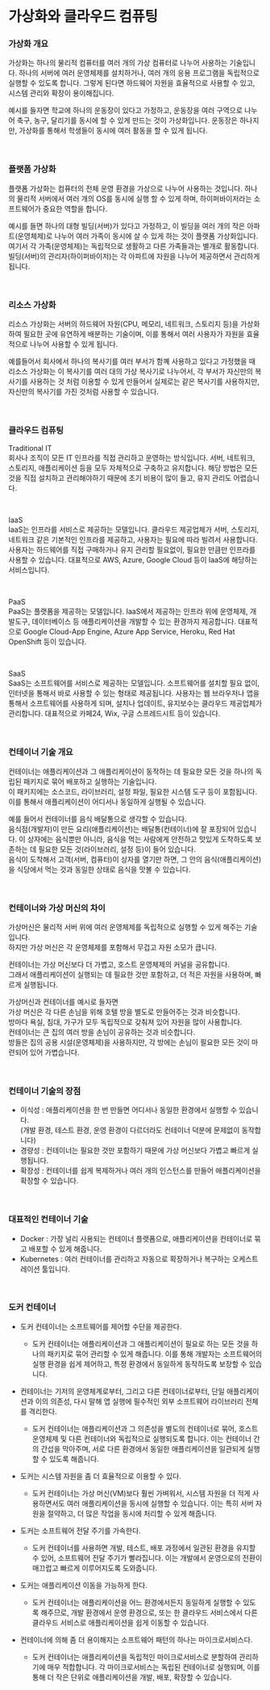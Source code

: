 # 가상화와 클라우드 컴퓨팅
### 가상화 개요
가상화는 하나의 물리적 컴퓨터를 여러 개의 가상 컴퓨터로 나누어 사용하는 기술입니다.
하나의 서버에 여러 운영체제를 설치하거나, 여러 개의 응용 프로그램을 독립적으로 실행할 수 있도록 합니다.
그렇게 된다면 하드웨어 자원을 효율적으로 사용할 수 있고, 시스템 관리와 확장이 용이해집니다.

예시를 들자면 학교에 하나의 운동장이 있다고 가정하고, 운동장을 여러 구역으로 나누어 축구, 농구, 달리기를 동시에 할 수 있게 만드는 것이 가상화입니다.
운동장은 하나지만, 가상화를 통해서 학생들이 동시에 여러 활동을 할 수 있게 됩니다.

<br/>

### 플랫폼 가상화
플랫폼 가상화는 컴퓨터의 전체 운영 환경을 가상으로 나누어 사용하는 것입니다.
하나의 물리적 서버에서 여러 개의 OS를 동시에 실행 할 수 있게 하며, 하이퍼바이저라는 소프트웨어가 중요한 역할을 합니다.

예시를 들면 하나의 대형 빌딩(서버)가 있다고 가정하고, 이 빌딩을 여러 개의 작은 아파트(운영체제)로 나누어 여러 가족이 동시에 살 수 있게 하는 것이 플랫폼 가상화입니다.
여기서 각 가족(운영체제)는 독립적으로 생활하고 다른 가족들과는 별개로 활동합니다.
빌딩(서버)의 관리자(하이퍼바이저)는 각 아파트에 자원을 나누어 제공하면서 관리하게 됩니다.

<br />

### 리소스 가상화
리소스 가상화는 서버의 하드웨어 자원(CPU, 메모리, 네트워크, 스토리지 등)을 가상화하여 필요한 곳에 유연하게 배분하는 기술이며, 이를 통해서 여러 사용자가 자원을 효율적으로 나누어 사용할 수 있게 됩니다.

예를들어서 회사에서 하나의 복사기를 여러 부서가 함꼐 사용하고 있다고 가정했을 때
리소스 가상화는 이 복사기를 여러 대의 가상 복사기로 나누어서, 각 부서가 자신만의 복사기를 사용하는 것 처럼 이용할 수 있게 만들어서 실제로는 같은 복사기를 사용하지만, 자신만의 복사기를 가진 것처럼 사용할 수 있습니다.

<br />

### 클라우드 컴퓨팅

Traditional IT  
회사나 조직이 모든 IT 인프라를 직접 관리하고 운영하는 방식입니다.
서버, 네트워크, 스토리지, 애플리케이션 등을 모두 자체적으로 구축하고 유지합니다.
해당 방법은 모든 것을 직접 설치하고 관리해야하기 때문에 초기 비용이 많이 들고, 유지 관리도 어렵습니다.

<br />

IaaS  
IaaS는 인프라를 서비스로 제공하는 모델입니다.
클라우드 제공업체가 서버, 스토리지, 네트워크 같은 기본적인 인프라를 제공하고, 사용자는 필요에 따라 빌려서 사용합니다.
사용자는 하드웨어를 직접 구매하거나 유지 관리할 필요없이, 필요한 만큼만 인프라를 사용할 수 있습니다.
대표적으로 AWS, Azure, Google Cloud 등이 IaaS에 해당하는 서비스입니다.

<br />

PaaS  
PaaS는 플랫폼을 제공하는 모델입니다.
IaaS에서 제공하는 인프라 위에 운영체제, 개발도구, 데이터베이스 등 애플리케이션을 개발할 수 있는 환경까지 제공합니다.
대표적으로 Google Cloud-App Engine, Azure App Service, Heroku, Red Hat OpenShift 등이 있습니다.

<br />

SaaS  
SaaS는 소프트웨어를 서비스로 제공하는 모델입니다.
소프트웨어를 설치할 필요 없이, 인터넷을 통해서 바로 사용할 수 있는 형태로 제공됩니다.
사용자는 웹 브라우저나 앱을 통해서 소프트웨어를 사용하게 되며, 설치나 업데이트, 유지보수는 클라우드 제공업체가 관리합니다.
대표적으로 카페24, Wix, 구글 스프레드시트 등이 있습니다.

<br />

### 컨테이너 기술 개요
컨테이너는 애플리케이션과 그 애플리케이션이 동작하는 데 필요한 모든 것을 하나의 독립된 패키지로 묶어 배포하고 실행하는 기술입니다.  
이 패키지에는 소스코드, 라이브러리, 설정 파일, 필요한 시스템 도구 등이 포함됩니다.  
이를 통해서 애플리케이션이 어디서나 동일하게 실행될 수 있습니다.

예를 들어서 컨테이너를 음식 배달통으로 생각할 수 있습니다.  
음식점(개발자)이 만든 요리(애플리케이션)는 배달통(컨테이너)에 잘 포장되어 있습니다.
이 상자에는 음식뿐만 아니라, 음식을 먹는 사람에게 안전하고 맛있게 도착하도록 보존하는 데 필요한 모든 것(라이브러리, 설정 등)이 들어 있습니다.  
음식이 도착해서 고객(서버, 컴퓨터)이 상자를 열기만 하면, 그 안의 음식(애플리케이션)을 식당에서 먹는 것과 동일한 상태로 음식을 맛볼 수 있습니다.

<br />

### 컨테이너와 가상 머신의 차이
가상머신은 물리적 서버 위에 여러 운영체제를 독립적으로 실행할 수 있게 해주는 기술입니다.  
하지만 가상 머신은 각 운영체제를 포함해서 무겁고 자원 소모가 큽니다.
  
컨테이너는 가상 머신보다 더 가볍고, 호스트 운영체제의 커널을 공유합니다.  
그래서 애플리케이션이 실행되는 데 필요한 것만 포함하고, 더 적은 자원을 사용하며, 빠르게 실행됩니다.  
  
가상머신과 컨테이너를 예시로 들자면  
가상 머신은 각 다른 손님을 위해 호텔 방을 별도로 만들어주는 것과 비슷합니다.  
방마다 욕실, 침대, 가구가 모두 독립적으로 갖춰져 있어 자원을 많이 사용합니다.  
컨테이너는 큰 집의 여러 방을 손님이 공유하는 것과 비슷합니다.  
방들은 집의 공용 시설(운영체제)을 사용하지만, 각 방에는 손님이 필요한 모든 것이 마련되어 있어 가볍습니다.

<br />

### 컨테이너 기술의 장점
- 이식성 : 애플리케이션을 한 번 만들면 어디서나 동일한 환경에서 실행할 수 있습니다.  
  (개발 환경, 테스트 환경, 운영 환경이 다르더라도 컨테이너 덕분에 문제없이 동작합니다)
- 경량성 : 컨테이너는 필요한 것만 포함하기 때문에 가상 머신보다 가볍고 빠르게 실행됩니다.
- 확장성 : 컨테이너를 쉽게 복제하거나 여러 개의 인스턴스를 만들어 애플리케이션을 확장할 수 있습니다.

<br />

### 대표적인 컨테이너 기술
- Docker : 가장 널리 사용되는 컨테이너 플랫폼으로, 애플리케이션을 컨테이너로 묶고 배포할 수 있게 해줍니다.
- Kubernetes : 여러 컨테이너를 관리하고 자동으로 확장하거나 복구하는 오케스트레이션 툴입니다.

<br />

### 도커 컨테이너
- 도커 컨테이너는 소프트웨어를 제어할 수단을 제공한다.  
  - 도커 컨테이너는 애플리케이션과 그 애플리케이션이 필요로 하는 모든 것을 하나의 패키지로 묶어 관리할 수 있게 해줍니다. 이를 통해 개발자는 소프트웨어의 실행 환경을 쉽게 제어하고, 특정 환경에서 동일하게 동작하도록 보장할 수 있습니다.

- 컨테이너는 기저의 운영체계로부터, 그리고 다른 컨테이너로부터, 단일 애플리케이션과 이의 의존성, 다시 말해 앱 실행에 필수적인 외부 소프트웨어 라이브러리 전체를 격리한다.  
  - 도커 컨테이너는 애플리케이션과 그 의존성을 별도의 컨테이너로 묶어, 호스트 운영체제 및 다른 컨테이너와 독립적으로 실행되도록 합니다. 이는 컨테이너 간의 간섭을 막아주며, 서로 다른 환경에서 동일한 애플리케이션을 일관되게 실행할 수 있도록 해줍니다.
  
- 도커는 시스템 자원을 좀 더 효율적으로 이용할 수 있다.  
  - 도커 컨테이너는 가상 머신(VM)보다 훨씬 가벼워서, 시스템 자원을 더 적게 사용하면서도 여러 애플리케이션을 동시에 실행할 수 있습니다. 이는 특히 서버 자원을 절약하고, 더 많은 작업을 동시에 처리할 수 있게 해줍니다.

- 도커는 소프트웨어 전달 주기를 가속한다.  
  - 도커 컨테이너를 사용하면 개발, 테스트, 배포 과정에서 일관된 환경을 유지할 수 있어, 소프트웨어 전달 주기가 빨라집니다. 이는 개발에서 운영으로의 전환이 매끄럽고 빠르게 이루어지도록 도와줍니다.

- 도커는 애플리케이션 이동을 가능하게 한다.  
  - 도커 컨테이너는 애플리케이션을 어느 환경에서든지 동일하게 실행할 수 있도록 해주므로, 개발 환경에서 운영 환경으로, 또는 한 클라우드 서비스에서 다른 클라우드 서비스로 애플리케이션을 쉽게 이동할 수 있습니다.

- 컨테이너에 의해 좀 더 용이해지는 소프트웨어 패턴의 하나는 마이크로서비스다.  
  - 도커 컨테이너는 애플리케이션을 독립적인 마이크로서비스로 분할하여 관리하기에 매우 적합합니다. 각 마이크로서비스는 독립된 컨테이너로 실행되며, 이를 통해 더 작은 단위로 애플리케이션을 개발, 배포, 확장할 수 있습니다.